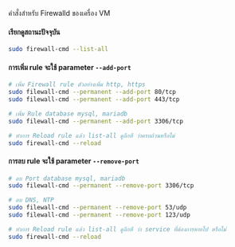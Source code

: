 คำสั่งสำหรับ Firewalld ของเครื่อง VM


#### เรียกดูสถานะปัจจุบัน
```bash
sudo firewall-cmd --list-all
```

#### การเพิ่ม rule จะใช้ parameter `--add-port`
```bash
# เพิ่ม Firewall rule ตัวอย่างเพิ่ม http, https
sudo filewall-cmd --permanent --add-port 80/tcp
sudo filewall-cmd --permanent --add-port 443/tcp

# เพิ่ม Rule database mysql, mariadb
sudo filewall-cmd --permanent --add-port 3306/tcp

# ทำการ Reload rule แล้ว list-all ดูอีกที ว่าครบถ้วนหรือไม่
sudo firewall-cmd --reload
```

#### การลบ rule จะใช้ parameter `--remove-port`
```bash
# ลบ Port database mysql, mariadb
sudo filewall-cmd --permanent --remove-port 3306/tcp

# ลบ DNS, NTP
sudo filewall-cmd --permanent --remove-port 53/udp
sudo filewall-cmd --permanent --remove-port 123/udp

# ทำการ Reload rule แล้ว list-all ดูอีกที ว่า service ที่ต้องการหายไป หรือไม่
sudo firewall-cmd --reload
```
